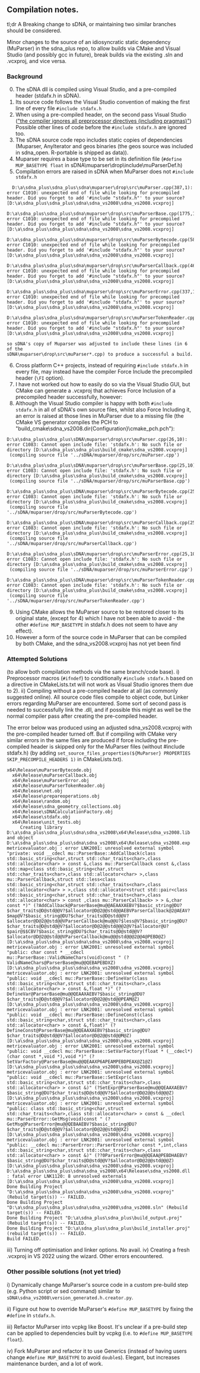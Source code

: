 ## Compilation notes.
tl;dr  A Breaking change to sDNA, or maintaining two similar branches 
should be considered.  

Minor changes to the source of an idiosyncratic
 static dependency (MuParser) in the sdna_plus repo, to allow 
builds via CMake and Visual Studio (and possibly gcc in future), break 
builds via the existing .sln and .vcxproj, and vice versa.  

### Background
 0) The sDNA dll is compiled using Visual Studio, and a pre-compiled header (stdafx.h in sDNA).  
 1) Its source code follows the Visual Studio convention of making the 
first line of every file `#include stdafx.h`
 2) When using a pre-compiled header, on the second pass Visual Studio
(["the compiler ignores all preprocessor directives (including pragmas)"](https://learn.microsoft.com/en-us/cpp/build/creating-precompiled-header-files?view=msvc-170#source-file-consistency))
Possible other lines of code before the `#include stdafx.h` are ignored too.
 3) The sDNA source code repo includes static copies of dependencies (Muparser, AnyIterator and geos binaries (the geos source was included in sdna_open.  R-portable is shipped as data)).
 4) Muparser requires a base type to be set in its definition file (`#define MUP_BASETYPE float` in sDNA\muparser\drop\include\muParserDef.h)
 5) Compilation errors are raised in sDNA when MuParser does not `#include stdafx.h` 

```
  D:\a\sdna_plus\sdna_plus\sdna\muparser\drop\src\muParser.cpp(387,1): error C1010: unexpected end of file while looking for precompiled header. Did you forget to add '#include "stdafx.h"' to your source? [D:\a\sdna_plus\sdna_plus\sdna\sdna_vs2008\sdna_vs2008.vcxproj]
  D:\a\sdna_plus\sdna_plus\sdna\muparser\drop\src\muParserBase.cpp(1775,1): error C1010: unexpected end of file while looking for precompiled header. Did you forget to add '#include "stdafx.h"' to your source? [D:\a\sdna_plus\sdna_plus\sdna\sdna_vs2008\sdna_vs2008.vcxproj]
  D:\a\sdna_plus\sdna_plus\sdna\muparser\drop\src\muParserBytecode.cpp(586,1): error C1010: unexpected end of file while looking for precompiled header. Did you forget to add '#include "stdafx.h"' to your source? [D:\a\sdna_plus\sdna_plus\sdna\sdna_vs2008\sdna_vs2008.vcxproj]
  D:\a\sdna_plus\sdna_plus\sdna\muparser\drop\src\muParserCallback.cpp(463,1): error C1010: unexpected end of file while looking for precompiled header. Did you forget to add '#include "stdafx.h"' to your source? [D:\a\sdna_plus\sdna_plus\sdna\sdna_vs2008\sdna_vs2008.vcxproj]
  D:\a\sdna_plus\sdna_plus\sdna\muparser\drop\src\muParserError.cpp(337,1): error C1010: unexpected end of file while looking for precompiled header. Did you forget to add '#include "stdafx.h"' to your source? [D:\a\sdna_plus\sdna_plus\sdna\sdna_vs2008\sdna_vs2008.vcxproj]
  D:\a\sdna_plus\sdna_plus\sdna\muparser\drop\src\muParserTokenReader.cpp(956,1): error C1010: unexpected end of file while looking for precompiled header. Did you forget to add '#include "stdafx.h"' to your source? [D:\a\sdna_plus\sdna_plus\sdna\sdna_vs2008\sdna_vs2008.vcxproj]
```

    so sDNA's copy of Muparser was adjusted to include these lines (in 6 of the 
    sDNA\muparser\drop\src\muParser*.cpp) to produce a successful a build.
 6) Cross platform C++ projects, instead of requiring `#include stdafx.h` in every file, may 
    instead have the compiler Force Include the precompiled header (`\FI` option).
 7) I have not worked out how to easily do so via the Visual Studio GUI, but CMake 
 can generate a .vcxproj that achieves Force Inclusion of a precompiled header 
 successfully, however:
 8) Although the Visual Studio compiler is happy with both `#include stdafx.h` in all of sDNA's 
 own source files, whilst also Force Including it, an error is raised at those lines in MuParser due 
 to a missing file (the CMake VS generator compiles the PCH to "build_cmake\sdna_vs2008.dir\{Configuration}\cmake_pch.pch"):

 ```
 D:\a\sdna_plus\sdna_plus\sDNA\muparser\drop\src\muParser.cpp(26,10): error C1083: Cannot open include file: 'stdafx.h': No such file or directory [D:\a\sdna_plus\sdna_plus\build_cmake\sdna_vs2008.vcxproj]
  (compiling source file '../sDNA/muparser/drop/src/muParser.cpp')
  
D:\a\sdna_plus\sdna_plus\sDNA\muparser\drop\src\muParserBase.cpp(25,10): error C1083: Cannot open include file: 'stdafx.h': No such file or directory [D:\a\sdna_plus\sdna_plus\build_cmake\sdna_vs2008.vcxproj]
  (compiling source file '../sDNA/muparser/drop/src/muParserBase.cpp')
  
D:\a\sdna_plus\sdna_plus\sDNA\muparser\drop\src\muParserBytecode.cpp(25,10): error C1083: Cannot open include file: 'stdafx.h': No such file or directory [D:\a\sdna_plus\sdna_plus\build_cmake\sdna_vs2008.vcxproj]
  (compiling source file '../sDNA/muparser/drop/src/muParserBytecode.cpp')
  
D:\a\sdna_plus\sdna_plus\sDNA\muparser\drop\src\muParserCallback.cpp(25,10): error C1083: Cannot open include file: 'stdafx.h': No such file or directory [D:\a\sdna_plus\sdna_plus\build_cmake\sdna_vs2008.vcxproj]
  (compiling source file '../sDNA/muparser/drop/src/muParserCallback.cpp')
  
D:\a\sdna_plus\sdna_plus\sDNA\muparser\drop\src\muParserError.cpp(25,10): error C1083: Cannot open include file: 'stdafx.h': No such file or directory [D:\a\sdna_plus\sdna_plus\build_cmake\sdna_vs2008.vcxproj]
  (compiling source file '../sDNA/muparser/drop/src/muParserError.cpp')
  
D:\a\sdna_plus\sdna_plus\sDNA\muparser\drop\src\muParserTokenReader.cpp(25,10): error C1083: Cannot open include file: 'stdafx.h': No such file or directory [D:\a\sdna_plus\sdna_plus\build_cmake\sdna_vs2008.vcxproj]
  (compiling source file '../sDNA/muparser/drop/src/muParserTokenReader.cpp')
 ```
 9) Using CMake allows the MuParser source to be restored closer to its original state,
 (except for 4) which I have not been able to avoid - the other `#define MUP_BASETYPE` in 
 stdafx.h does not seem to 
 have any effect).  
 10) However a form of the source code in MuParser that can be compiled by both CMake, and
 the sdna_vs2008.vcxproj has not yet been find

 ### Attempted Solutions 
 (to allow both compilation methods via the same branch/code base).
 i) Preprocessor macros (`#ifndef`) to conditionally `#include stdafx.h` based on 
 a directive in CMakeLists.txt will not work as Visual Studio ignores them due to 2).
 ii) Compiling without a pre-compiled header at all (as commonly suggested online).  All 
 source code files compile to object code, but Linker errors regarding MuParser are 
 encountered.  Some sort of second pass is needed to successfully link the .dll, and if possible
 this might as well be the normal compiler pass after creating the pre-compiled header.

 The error below was produced using an adjusted sdna_vs2008.vcxproj with the pre-compiled 
 header turned off.  But if compiling with CMake very similar errors in the same files are 
 produced if force including the pre-compiled header is skipped only for the 
 MuParser files (without #include stdafx.h) (by adding 
 `set_source_files_properties(${MuParser} PROPERTIES SKIP_PRECOMPILE_HEADERS 1)` in CMakeLists.txt).

```
x64\Release\muParserBytecode.obj
  x64\Release\muParserCallback.obj
  x64\Release\muParserError.obj
  x64\Release\muParserTokenReader.obj
  x64\Release\net.obj
  x64\Release\prepareoperations.obj
  x64\Release\random.obj
  x64\Release\sdna_geometry_collections.obj
  x64\Release\sDNACalculationFactory.obj
  x64\Release\stdafx.obj
  x64\Release\unit_tests.obj
     Creating library D:\a\sdna_plus\sdna_plus\sdna\sdna_vs2008\x64\Release\sdna_vs2008.lib and object D:\a\sdna_plus\sdna_plus\sdna\sdna_vs2008\x64\Release\sdna_vs2008.exp
metricevaluator.obj : error LNK2001: unresolved external symbol "private: void __cdecl mu::ParserBase::AddCallback(class std::basic_string<char,struct std::char_traits<char>,class std::allocator<char> > const &,class mu::ParserCallback const &,class std::map<class std::basic_string<char,struct std::char_traits<char>,class std::allocator<char> >,class mu::ParserCallback,struct std::less<class std::basic_string<char,struct std::char_traits<char>,class std::allocator<char> > >,class std::allocator<struct std::pair<class std::basic_string<char,struct std::char_traits<char>,class std::allocator<char> > const ,class mu::ParserCallback> > > &,char const *)" (?AddCallback@ParserBase@mu@@AEAAXAEBV?$basic_string@DU?$char_traits@D@std@@V?$allocator@D@2@@std@@AEBVParserCallback@2@AEAV?$map@V?$basic_string@DU?$char_traits@D@std@@V?$allocator@D@2@@std@@VParserCallback@mu@@U?$less@V?$basic_string@DU?$char_traits@D@std@@V?$allocator@D@2@@std@@@2@V?$allocator@U?$pair@$$CBV?$basic_string@DU?$char_traits@D@std@@V?$allocator@D@2@@std@@VParserCallback@mu@@@std@@@2@@4@PEBD@Z) [D:\a\sdna_plus\sdna_plus\sdna\sdna_vs2008\sdna_vs2008.vcxproj]
metricevaluator.obj : error LNK2001: unresolved external symbol "public: char const * __cdecl mu::ParserBase::ValidNameChars(void)const " (?ValidNameChars@ParserBase@mu@@QEBAPEBDXZ) [D:\a\sdna_plus\sdna_plus\sdna\sdna_vs2008\sdna_vs2008.vcxproj]
metricevaluator.obj : error LNK2001: unresolved external symbol "public: void __cdecl mu::ParserBase::DefineVar(class std::basic_string<char,struct std::char_traits<char>,class std::allocator<char> > const &,float *)" (?DefineVar@ParserBase@mu@@QEAAXAEBV?$basic_string@DU?$char_traits@D@std@@V?$allocator@D@2@@std@@PEAM@Z) [D:\a\sdna_plus\sdna_plus\sdna\sdna_vs2008\sdna_vs2008.vcxproj]
metricevaluator.obj : error LNK2001: unresolved external symbol "public: void __cdecl mu::ParserBase::DefineConst(class std::basic_string<char,struct std::char_traits<char>,class std::allocator<char> > const &,float)" (?DefineConst@ParserBase@mu@@QEAAXAEBV?$basic_string@DU?$char_traits@D@std@@V?$allocator@D@2@@std@@M@Z) [D:\a\sdna_plus\sdna_plus\sdna\sdna_vs2008\sdna_vs2008.vcxproj]
metricevaluator.obj : error LNK2001: unresolved external symbol "public: void __cdecl mu::ParserBase::SetVarFactory(float * (__cdecl*)(char const *,void *),void *)" (?SetVarFactory@ParserBase@mu@@QEAAXP6APEAMPEBDPEAX@Z1@Z) [D:\a\sdna_plus\sdna_plus\sdna\sdna_vs2008\sdna_vs2008.vcxproj]
metricevaluator.obj : error LNK2001: unresolved external symbol "public: void __cdecl mu::ParserBase::SetExpr(class std::basic_string<char,struct std::char_traits<char>,class std::allocator<char> > const &)" (?SetExpr@ParserBase@mu@@QEAAXAEBV?$basic_string@DU?$char_traits@D@std@@V?$allocator@D@2@@std@@@Z) [D:\a\sdna_plus\sdna_plus\sdna\sdna_vs2008\sdna_vs2008.vcxproj]
metricevaluator.obj : error LNK2001: unresolved external symbol "public: class std::basic_string<char,struct std::char_traits<char>,class std::allocator<char> > const & __cdecl mu::ParserError::GetMsg(void)const " (?GetMsg@ParserError@mu@@QEBAAEBV?$basic_string@DU?$char_traits@D@std@@V?$allocator@D@2@@std@@XZ) [D:\a\sdna_plus\sdna_plus\sdna\sdna_vs2008\sdna_vs2008.vcxproj]
metricevaluator.obj : error LNK2001: unresolved external symbol "public: __cdecl mu::ParserError::ParserError(char const *,int,class std::basic_string<char,struct std::char_traits<char>,class std::allocator<char> > const &)" (??0ParserError@mu@@QEAA@PEBDHAEBV?$basic_string@DU?$char_traits@D@std@@V?$allocator@D@2@@std@@@Z) [D:\a\sdna_plus\sdna_plus\sdna\sdna_vs2008\sdna_vs2008.vcxproj]
D:\a\sdna_plus\sdna_plus\sdna\sdna_vs2008\x64\Release\sdna_vs2008.dll : fatal error LNK1120: 8 unresolved externals [D:\a\sdna_plus\sdna_plus\sdna\sdna_vs2008\sdna_vs2008.vcxproj]
Done Building Project "D:\a\sdna_plus\sdna_plus\sdna\sdna_vs2008\sdna_vs2008.vcxproj" (Rebuild target(s)) -- FAILED.
Done Building Project "D:\a\sdna_plus\sdna_plus\sdna\sdna_vs2008\sdna_vs2008.sln" (Rebuild target(s)) -- FAILED.
Done Building Project "D:\a\sdna_plus\sdna_plus\build_output.proj" (Rebuild target(s)) -- FAILED.
Done Building Project "D:\a\sdna_plus\sdna_plus\build_installer.proj" (rebuild target(s)) -- FAILED.
Build FAILED.
```

iii)  Turning off optimisation and linker options.  No avail.
iv)   Creating a fresh .vcxproj in VS 2022 using the wizard.  Other errors encountered.

### Other possible solutions (not yet tried)

i) Dynamically change MuParser's source code in a custom pre-build step (e.g. Python 
script or sed command) similar to `sDNA\sdna_vs2008\version_generated.h.creator.py`.  

ii) Figure out how to override MuParser's `#define MUP_BASETYPE` by fixing the `#define` in
`stdafx.h`.

iii) Refactor MuParser into vcpkg like Boost.  It's unclear if a pre-build step
can be applied to dependencies built by vcpkg (i.e. to `#define MUP_BASETYPE float`).

iv) Fork MuParser and refactor it to use Generics (instead of having users
change `#define MUP_BASETYPE` to avoid `double`s).  Elegant, but increases maintenance
burden, and a lot of work.